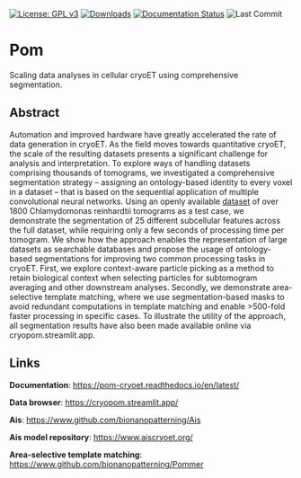 [![License: GPL v3](https://img.shields.io/badge/License-GPLv3-blue.svg)](https://github.com/bionanopatterning/Pom/blob/main/license.txt)
[![Downloads](https://img.shields.io/pypi/dm/Pom-cryoET)](https://pypi.org/project/Pom-cryoET/)
[![Documentation Status](https://readthedocs.org/projects/pom-cryoet/badge/?version=latest)](https://pom-cryoet.readthedocs.io/en/latest/?badge=latest)
![Last Commit](https://img.shields.io/github/last-commit/bionanopatterning/Pom)

# Pom

Scaling data analyses in cellular cryoET using comprehensive segmentation.

## Abstract

Automation and improved hardware have greatly accelerated the rate of data generation in cryoET. As the field moves towards quantitative cryoET, the scale of the resulting datasets presents a significant challenge for analysis and interpretation. To explore ways of handling datasets comprising thousands of tomograms, we investigated a comprehensive segmentation strategy – assigning an ontology-based identity to every voxel in a dataset – that is based on the sequential application of multiple convolutional neural networks. Using an openly available [dataset](https://cryoetdataportal.czscience.com/datasets/10302) of over 1800 Chlamydomonas reinhardtii tomograms as a test case, we demonstrate the segmentation of 25 different subcellular features across the full dataset, while requiring only a few seconds of processing time per tomogram. We show how the approach enables the representation of large datasets as searchable databases and propose the usage of ontology-based segmentations for improving two common processing tasks in cryoET. First, we explore context-aware particle picking as a method to retain biological context when selecting particles for subtomogram averaging and other downstream analyses. Secondly, we demonstrate area-selective template matching, where we use segmentation-based masks to avoid redundant computations in template matching and enable >500-fold faster processing in specific cases. To illustrate the utility of the approach, all segmentation results have also been made available online via cryopom.streamlit.app.

## Links

**Documentation**: https://pom-cryoet.readthedocs.io/en/latest/

**Data browser**: https://cryopom.streamlit.app/

**Ais**: https://www.github.com/bionanopatterning/Ais

**Ais model repository**: https://www.aiscryoet.org/

**Area-selective template matching**: https://www.github.com/bionanopatterning/Pommer

